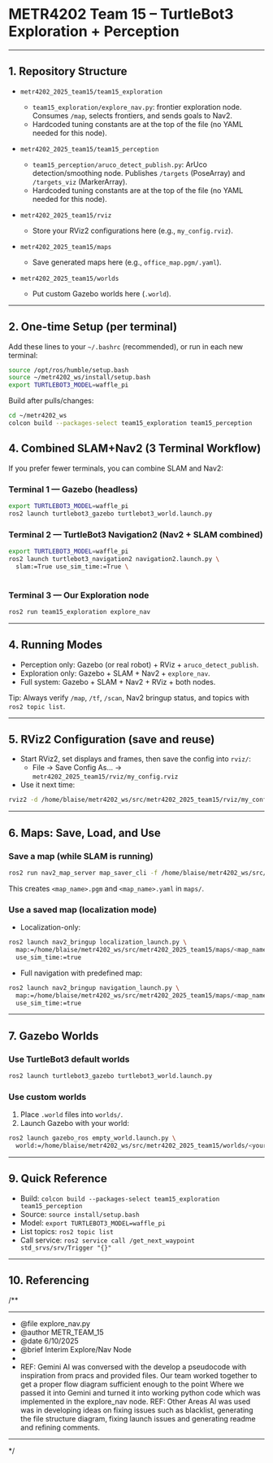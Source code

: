 

# METR4202 Team 15 – TurtleBot3 Exploration + Perception



-----

## 1. Repository Structure

- `metr4202_2025_team15/team15_exploration`
  - `team15_exploration/explore_nav.py`: frontier exploration node. Consumes `/map`, selects frontiers, and sends goals to Nav2.
  - Hardcoded tuning constants are at the top of the file (no YAML needed for this node).

- `metr4202_2025_team15/team15_perception`
  - `team15_perception/aruco_detect_publish.py`: ArUco detection/smoothing node. Publishes `/targets` (PoseArray) and `/targets_viz` (MarkerArray).
  - Hardcoded tuning constants are at the top of the file (no YAML needed for this node).


- `metr4202_2025_team15/rviz`
  - Store your RViz2 configurations here (e.g., `my_config.rviz`).

- `metr4202_2025_team15/maps`
  - Save generated maps here (e.g., `office_map.pgm/.yaml`).

- `metr4202_2025_team15/worlds`
  - Put custom Gazebo worlds here (`.world`).

-----

## 2. One-time Setup (per terminal)

Add these lines to your `~/.bashrc` (recommended), or run in each new terminal:

```bash
source /opt/ros/humble/setup.bash
source ~/metr4202_ws/install/setup.bash
export TURTLEBOT3_MODEL=waffle_pi
```

Build after pulls/changes:
```bash
cd ~/metr4202_ws
colcon build --packages-select team15_exploration team15_perception
```


## 4.  Combined SLAM+Nav2 (3 Terminal Workflow)

If you prefer fewer terminals, you can combine SLAM and Nav2:

### Terminal 1 — Gazebo (headless)
```bash
export TURTLEBOT3_MODEL=waffle_pi
ros2 launch turtlebot3_gazebo turtlebot3_world.launch.py
```

### Terminal 2 — TurtleBot3 Navigation2 (Nav2 + SLAM combined)
```bash
export TURTLEBOT3_MODEL=waffle_pi
ros2 launch turtlebot3_navigation2 navigation2.launch.py \
  slam:=True use_sim_time:=True \
  
```

### Terminal 3 — Our Exploration node
```bash
ros2 run team15_exploration explore_nav
```

-----

## 4. Running Modes

- Perception only: Gazebo (or real robot) + RViz + `aruco_detect_publish`.
- Exploration only: Gazebo + SLAM + Nav2 + `explore_nav`.
- Full system: Gazebo + SLAM + Nav2 + RViz + both nodes.

Tip: Always verify `/map`, `/tf`, `/scan`, Nav2 bringup status, and topics with `ros2 topic list`.

-----

## 5. RViz2 Configuration (save and reuse)

- Start RViz2, set displays and frames, then save the config into `rviz/`:
  - File -> Save Config As… -> `metr4202_2025_team15/rviz/my_config.rviz`
- Use it next time:
```bash
rviz2 -d /home/blaise/metr4202_ws/src/metr4202_2025_team15/rviz/my_config.rviz
```

-----

## 6. Maps: Save, Load, and Use

### Save a map (while SLAM is running)
```bash
ros2 run nav2_map_server map_saver_cli -f /home/blaise/metr4202_ws/src/metr4202_2025_team15/maps/<map_name>
```
This creates `<map_name>.pgm` and `<map_name>.yaml` in `maps/`.

### Use a saved map (localization mode)
- Localization-only:
```bash
ros2 launch nav2_bringup localization_launch.py \
  map:=/home/blaise/metr4202_ws/src/metr4202_2025_team15/maps/<map_name>.yaml \
  use_sim_time:=true
```
- Full navigation with predefined map:
```bash
ros2 launch nav2_bringup navigation_launch.py \
  map:=/home/blaise/metr4202_ws/src/metr4202_2025_team15/maps/<map_name>.yaml \
  use_sim_time:=true
```

-----

## 7. Gazebo Worlds

### Use TurtleBot3 default worlds
```bash
ros2 launch turtlebot3_gazebo turtlebot3_world.launch.py
```

### Use custom worlds
1) Place `.world` files into `worlds/`.
2) Launch Gazebo with your world:
```bash
ros2 launch gazebo_ros empty_world.launch.py \
  world:=/home/blaise/metr4202_ws/src/metr4202_2025_team15/worlds/<your_world>.world
```


-----

## 9. Quick Reference

- Build: `colcon build --packages-select team15_exploration team15_perception`
- Source: `source install/setup.bash`
- Model: `export TURTLEBOT3_MODEL=waffle_pi`
- List topics: `ros2 topic list`
- Call service: `ros2 service call /get_next_waypoint std_srvs/srv/Trigger "{}"`

-----

## 10. Referencing
/**
 ******************************************************************************
 * @file   explore_nav.py
 * @author  METR_TEAM_15
 * @date    6/10/2025
 * @brief   Interim Explore/Nav Node
 *
 * REF: Gemini AI was conversed with the develop a pseudocode with inspiration from pracs and provided files.
    Our team worked together to get a proper flow diagram sufficient enough to the point
   Where we passed it into Gemini and turned it into working python code which was implemented
   in the explore_nav node.
   REF: Other Areas AI was used was in developing ideas on fixing issues such as blacklist,
   generating the file structure diagram, fixing launch issues and generating readme and refining comments.
 ******************************************************************************
 */
